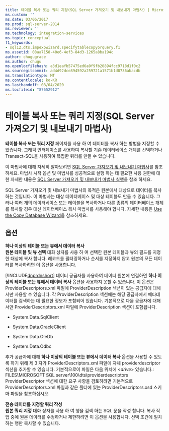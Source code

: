 ```yaml
---
title: 테이블 복사 또는 쿼리 지정(SQL Server 가져오기 및 내보내기 마법사) | Microsoft Docs
ms.custom: ''
ms.date: 03/06/2017
ms.prod: sql-server-2014
ms.reviewer: ''
ms.technology: integration-services
ms.topic: conceptual
f1_keywords:
- sql12.dts.impexpwizard.specifytablecopyorquery.f1
ms.assetid: 08aa7158-40e6-4ef3-84d3-1265a8ba194c
author: chugugrace
ms.author: chugu
ms.openlocfilehash: a3d1eafb57475ed6a0f9fb20894fcc9718d1f0c2
ms.sourcegitcommit: ad4d92dce894592a259721a1571b1d8736abacdb
ms.translationtype: MT
ms.contentlocale: ko-KR
ms.lasthandoff: 08/04/2020
ms.locfileid: "87652912"
---
```

# <a name="specify-table-copy-or-query-sql-server-import-and-export-wizard"></a>테이블 복사 또는 쿼리 지정(SQL Server 가져오기 및 내보내기 마법사)
  **테이블 복사 또는 쿼리 지정** 페이지를 사용 하 여 데이터를 복사 하는 방법을 지정할 수 있습니다. 그래픽 인터페이스를 사용하여 복사할 기존 데이터베이스 개체를 선택하거나 Transact-SQL을 사용하여 복잡한 쿼리를 만들 수 있습니다.  
  
 이 마법사에 대해 자세히 알아보려면 [SQL Server 가져오기 및 내보내기 마법사](import-and-export-data-with-the-sql-server-import-and-export-wizard.md)를 참조 하세요. 마법사 시작 옵션 및 마법사를 성공적으로 실행 하는 데 필요한 사용 권한에 대 한 자세한 내용은 [SQL Server 가져오기 및 내보내기 마법사 실행](start-the-sql-server-import-and-export-wizard.md)을 참조 하세요.  
  
 SQL Server 가져오기 및 내보내기 마법사의 목적은 원본에서 대상으로 데이터를 복사하는 것입니다. 이 마법사는 대상 데이터베이스 및 대상 테이블도 만들 수 있습니다. 그러나 여러 개의 데이터베이스 또는 테이블을 복사하거나 다른 종류의 데이터베이스 개체를 복사할 경우 대신 데이터베이스 복사 마법사를 사용해야 합니다. 자세한 내용은 [Use the Copy Database Wizard](../../relational-databases/databases/use-the-copy-database-wizard.md)을 참조하세요.  
  
## <a name="options"></a>옵션  
 **하나 이상의 테이블 또는 뷰에서 데이터 복사**  
 **원본 테이블 및 뷰 선택** 대화 상자를 사용 하 여 선택한 원본 테이블과 뷰의 필드를 지정한 대상에 복사 합니다. 레코드를 필터링하거나 순서를 지정하지 않고 원본의 모든 데이터를 복사하려면 이 옵션을 사용합니다.  
  
 [!INCLUDE[dnprdnshort](../../includes/dnprdnshort-md.md)] 데이터 공급자를 사용하여 데이터 원본에 연결하면 **하나 이상의 테이블 또는 뷰에서 데이터 복사** 옵션을 사용하지 못할 수 있습니다. 이 옵션은 ProviderDescriptors.xml 파일에 ProviderDescription 섹션이 있는 공급자에 대해서만 사용할 수 있습니다. 각 ProviderDescription 섹션에는 해당 공급자에서 메타데이터를 검색하는 데 필요한 정보가 포함되어 있습니다. 기본적으로 다음 공급자에 대해서만 ProviderDescriptors.xml 파일에 ProviderDescription 섹션이 포함됩니다.  
  
-   System.Data.SqlClient  
  
-   System.Data.OracleClient  
  
-   System.Data.OleDb  
  
-   System.Data.Odbc  
  
 추가 공급자에 대해 **하나 이상의 테이블 또는 뷰에서 데이터 복사** 옵션을 사용할 수 있도록 하기 위해 제 3 자가 ProviderDescriptors.xml 파일에 자체 providerdescriptor 섹션을 추가할 수 있습니다. 기본적으로이 파일은 다음 위치에 \<*drive*> 있습니다.: FILES\MICROSOFT SQL server\100\dts\providerdescriptors ProviderDescriptor 섹션에 대한 요구 사항을 검토하려면 기본적으로 ProviderDescriptors.xml 파일과 같은 폴더에 있는 ProviderDescriptors.xsd 스키마 파일을 참조하십시오.  
  
 **전송 데이터를 지정할 쿼리 작성**  
 **원본 쿼리 지정** 대화 상자를 사용 하 여 행을 검색 하는 SQL 문을 작성 합니다. 복사 작업 중에 원본 데이터를 수정하거나 제한하려면 이 옵션을 사용합니다. 선택 조건에 일치하는 행만 복사할 수 있습니다.  
  
  
